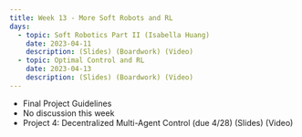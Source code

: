```yaml
---
title: Week 13 - More Soft Robots and RL
days:
  - topic: Soft Robotics Part II (Isabella Huang)
    date: 2023-04-11
    description: (Slides) (Boardwork) (Video)
  - topic: Optimal Control and RL
    date: 2023-04-13
    description: (Slides) (Boardwork) (Video)
---
```


- Final Project Guidelines
- No discussion this week
- Project 4: Decentralized Multi-Agent Control (due 4/28) (Slides) (Video)

<a id="Week14"></a>
